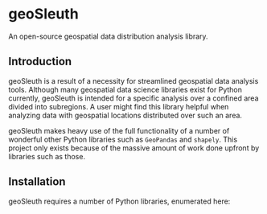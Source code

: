 # geoSleuth
An open-source geospatial data distribution analysis library.

## Introduction
geoSleuth is a result of a necessity for streamlined geospatial data analysis tools. Although many geospatial data science libraries exist for Python currently, geoSleuth is intended for a specific analysis over a confined area divided into subregions. A user might find this library helpful when analyzing data with geospatial locations distributed over such an area.

geoSleuth makes heavy use of the full functionality of a number of wonderful other Python libraries such as `GeoPandas` and `shapely`. This project only exists because of the massive amount of work done upfront by libraries such as those.

## Installation
geoSleuth requires a number of Python libraries, enumerated here:
